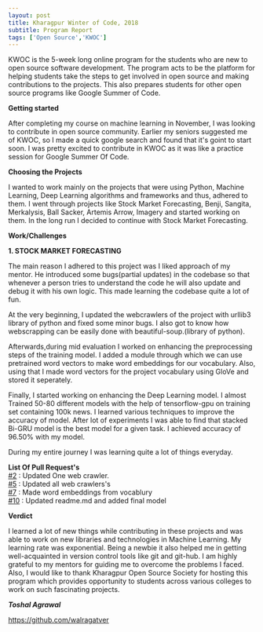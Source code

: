 ```yaml
---
layout: post
title: Kharagpur Winter of Code, 2018
subtitle: Program Report
tags: ['Open Source','KWOC']
---
```


KWOC is the 5-week long online program for the students who are new to
open source software development. The program acts to be the platform for
helping students take the steps to get involved in open source and making
contributions to the projects. This also prepares students for other open source
programs like Google Summer of Code.

**Getting started**

After completing my course on machine learning in November, I was looking to contribute in open source community. Earlier my seniors suggested me of KWOC, so I made a quick google search and found that it's goint to start soon. I was pretty excited to contribute in KWOC as it was like a practice session for Google Summer Of Code.

**Choosing the Projects**

I wanted to work mainly on the projects that were using Python, Machine Learning, Deep Learning algorithms and frameworks
and thus, adhered to them. I went through projects like Stock Market Forecasting, Benji, Sangita, Merkalysis, Ball Sacker, Artemis Arrow, Imagery and started working on them. In the long run I decided to continue with Stock Market Forecasting.

**Work/Challenges**

**1. STOCK MARKET FORECASTING**

The main reason I adhered to this project was I liked approach of my mentor. He introduced some bugs(partial updates) in the codebase so that whenever a person tries to understand the code he will also update and debug it with his own logic. This made learning the codebase quite a lot of fun.

At the very beginning, I updated the webcrawlers of the project with urllib3 library of python and fixed some minor bugs. I also got to know how webscrapping can be easily done with beautiful-soup.(library of python).  

Afterwards,during mid evaluation I worked on enhancing the preprocessing steps of the training model. I added a module through which we can use pretrained word vectors to make word embeddings for our vocabulary. Also, using that I made word vectors for the project vocabulary using GloVe and stored it seperately.  

Finally, I started working on enhancing the Deep Learning model. I almost Trained 50-80 different models with the help of tensorflow-gpu on training set containing 100k news. I learned various techniques to improve the accuracy of model. After lot of experiments I was able to find that stacked Bi-GRU model is the best model for a given task. I achieved accuracy of 96.50%
with my model.  

During my entire journey I was learning quite a lot of things everyday.

**List Of Pull Request's**  
[#2](https://github.com/vedic-partap/Event-Driven-Stock-Prediction-using-Deep-Learning/pull/2) : Updated One web crawler.  
[#5](https://github.com/vedic-partap/Event-Driven-Stock-Prediction-using-Deep-Learning/pull/5) : Updated all web crawlers's  
[#7](https://github.com/vedic-partap/Event-Driven-Stock-Prediction-using-Deep-Learning/pull/7) : Made word embeddings from vocablury   
[#10](https://github.com/vedic-partap/Event-Driven-Stock-Prediction-using-Deep-Learning/pull/10) : Updated readme.md and added final model

**Verdict**

I learned a lot of new things while contributing in these projects and was able to
work on new libraries and technologies in Machine Learning. My learning rate was exponential. Being a newbie it also helped me in getting well-acquainted in version control tools like git and git-hub. I am highly grateful to my mentors for guiding me to overcome the problems I faced. Also, I would like to thank Kharagpur Open Source Society for hosting this program which provides opportunity to students across various colleges to work on such fascinating projects.


***Toshal Agrawal***

https://github.com/walragatver
